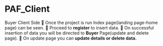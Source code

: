 # PAF_Client
Buyer Client Side
💪 Once the project is run Index page(landing page-home page) can be seen.
💪 Proceed to **register** to insert data.
💪 On successful insertion of data you will be directed to **Buyer** Page(update and delete page).
💪 On update page you can **update details or delete data.**
